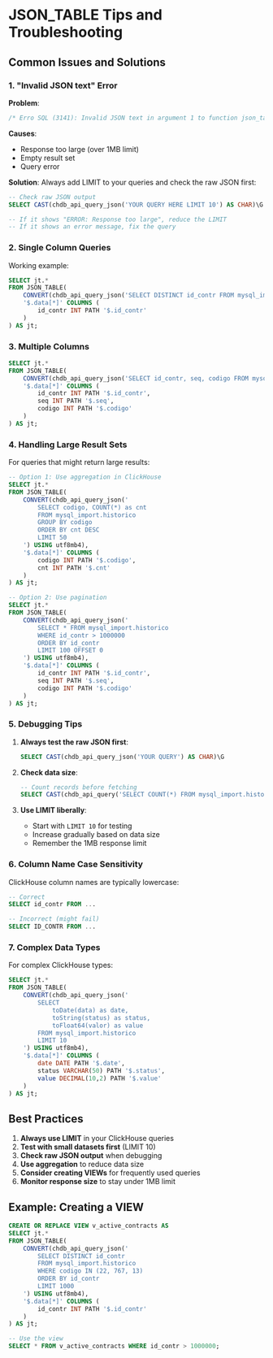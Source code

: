 # JSON_TABLE Tips and Troubleshooting

## Common Issues and Solutions

### 1. "Invalid JSON text" Error

**Problem**: 
```sql
/* Erro SQL (3141): Invalid JSON text in argument 1 to function json_table: "Invalid value." at position 0. */
```

**Causes**:
- Response too large (over 1MB limit)
- Empty result set
- Query error

**Solution**:
Always add LIMIT to your queries and check the raw JSON first:

```sql
-- Check raw JSON output
SELECT CAST(chdb_api_query_json('YOUR QUERY HERE LIMIT 10') AS CHAR)\G

-- If it shows "ERROR: Response too large", reduce the LIMIT
-- If it shows an error message, fix the query
```

### 2. Single Column Queries

Working example:
```sql
SELECT jt.* 
FROM JSON_TABLE(
    CONVERT(chdb_api_query_json('SELECT DISTINCT id_contr FROM mysql_import.historico WHERE codigo=22 LIMIT 100') USING utf8mb4),
    '$.data[*]' COLUMNS (
        id_contr INT PATH '$.id_contr'
    )
) AS jt;
```

### 3. Multiple Columns

```sql
SELECT jt.*
FROM JSON_TABLE(
    CONVERT(chdb_api_query_json('SELECT id_contr, seq, codigo FROM mysql_import.historico LIMIT 100') USING utf8mb4),
    '$.data[*]' COLUMNS (
        id_contr INT PATH '$.id_contr',
        seq INT PATH '$.seq',
        codigo INT PATH '$.codigo'
    )
) AS jt;
```

### 4. Handling Large Result Sets

For queries that might return large results:

```sql
-- Option 1: Use aggregation in ClickHouse
SELECT jt.*
FROM JSON_TABLE(
    CONVERT(chdb_api_query_json('
        SELECT codigo, COUNT(*) as cnt 
        FROM mysql_import.historico 
        GROUP BY codigo 
        ORDER BY cnt DESC 
        LIMIT 50
    ') USING utf8mb4),
    '$.data[*]' COLUMNS (
        codigo INT PATH '$.codigo',
        cnt INT PATH '$.cnt'
    )
) AS jt;

-- Option 2: Use pagination
SELECT jt.*
FROM JSON_TABLE(
    CONVERT(chdb_api_query_json('
        SELECT * FROM mysql_import.historico 
        WHERE id_contr > 1000000 
        ORDER BY id_contr 
        LIMIT 100 OFFSET 0
    ') USING utf8mb4),
    '$.data[*]' COLUMNS (
        id_contr INT PATH '$.id_contr',
        seq INT PATH '$.seq',
        codigo INT PATH '$.codigo'
    )
) AS jt;
```

### 5. Debugging Tips

1. **Always test the raw JSON first**:
   ```sql
   SELECT CAST(chdb_api_query_json('YOUR QUERY') AS CHAR)\G
   ```

2. **Check data size**:
   ```sql
   -- Count records before fetching
   SELECT CAST(chdb_api_query('SELECT COUNT(*) FROM mysql_import.historico WHERE codigo=22') AS CHAR);
   ```

3. **Use LIMIT liberally**:
   - Start with `LIMIT 10` for testing
   - Increase gradually based on data size
   - Remember the 1MB response limit

### 6. Column Name Case Sensitivity

ClickHouse column names are typically lowercase:
```sql
-- Correct
SELECT id_contr FROM ...

-- Incorrect (might fail)
SELECT ID_CONTR FROM ...
```

### 7. Complex Data Types

For complex ClickHouse types:
```sql
SELECT jt.*
FROM JSON_TABLE(
    CONVERT(chdb_api_query_json('
        SELECT 
            toDate(data) as date,
            toString(status) as status,
            toFloat64(valor) as value
        FROM mysql_import.historico 
        LIMIT 10
    ') USING utf8mb4),
    '$.data[*]' COLUMNS (
        date DATE PATH '$.date',
        status VARCHAR(50) PATH '$.status',
        value DECIMAL(10,2) PATH '$.value'
    )
) AS jt;
```

## Best Practices

1. **Always use LIMIT** in your ClickHouse queries
2. **Test with small datasets first** (LIMIT 10)
3. **Check raw JSON output** when debugging
4. **Use aggregation** to reduce data size
5. **Consider creating VIEWs** for frequently used queries
6. **Monitor response size** to stay under 1MB limit

## Example: Creating a VIEW

```sql
CREATE OR REPLACE VIEW v_active_contracts AS
SELECT jt.*
FROM JSON_TABLE(
    CONVERT(chdb_api_query_json('
        SELECT DISTINCT id_contr 
        FROM mysql_import.historico 
        WHERE codigo IN (22, 767, 13) 
        ORDER BY id_contr 
        LIMIT 1000
    ') USING utf8mb4),
    '$.data[*]' COLUMNS (
        id_contr INT PATH '$.id_contr'
    )
) AS jt;

-- Use the view
SELECT * FROM v_active_contracts WHERE id_contr > 1000000;
```